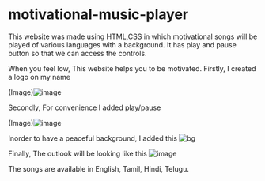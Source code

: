 # motivational-music-player
This website was made using HTML,CSS in which motivational songs will be played of various languages with a background. It has play and pause button so that we can access the controls.

When you feel low, This website helps you to be motivated.
Firstly, I created a logo on my name

(Image)![image](https://user-images.githubusercontent.com/110754843/210195796-0fd4a102-da3e-4570-8c42-0ccdbd0c44fd.png)

Secondly, For convenience I added play/pause 

(Image)![image](https://user-images.githubusercontent.com/110754843/210195853-ba48d55d-130d-4e7a-87a4-15c0deb97840.png)

Inorder to have a peaceful background, I added this
![bg](https://user-images.githubusercontent.com/110754843/210195879-9aa56b51-543f-4606-9b60-7d513079ac9b.jpg)

Finally, The outlook  will be looking like this
![image](https://user-images.githubusercontent.com/110754843/210195994-9cdb5bc4-dac5-4a5f-a676-8cf8a1cda05f.png)


The songs are available in English, Tamil, Hindi, Telugu.

